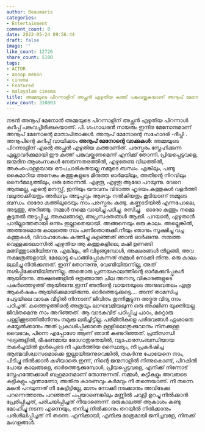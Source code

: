 ```yaml
---
author: Beaumaris
categories:
- Entertainment
comment_count: 0
date: 2022-05-24 09:56:44
draft: false
image: ''
like_count: 12726
share_count: 5100
tags:
- ACTOR
- anoop menon
- cinema
- Featured
- malayalam cinema
title: അമ്മയുടെ പിറന്നാളിന് അച്ഛൻ എഴുതിയ കത്ത് പങ്കുവയ്ക്കുകയാണ് അനൂപ് മേനോൻ
view_count: 310803
---
```


നടൻ അനൂപ് മേനോൻ അമ്മയുടെ പിറന്നാളിന് അച്ഛൻ എഴുതിയ പിറന്നാൾ കുറിപ്പ് പങ്കുവച്ചിരിക്കുകയാണ്. പി. ഗംഗാധരൻ നായരും ഇന്ദിര മേനോനുമാണ് അനൂപ് മേനോന്റെ മാതാപിതാക്കൾ. അനൂപ് മേനോന്റെ സഹോദരി -ദീപ്തി . അനൂപിന്റെ കുറിപ്പ് വായിക്കാം **അനൂപ് മേനോന്റെ വാക്കുകൾ:** അമ്മയുടെ പിറന്നാളിന് എന്റെ അച്ഛൻ എഴുതിയ കത്താണിത്. പരസ്പരം സ്നേഹിക്കുന്ന എല്ലാവർക്കുമായി ഈ കത്ത് പങ്കുവയ്ക്കണമെന്ന് എനിക്ക് തോന്നി. പ്രിയപ്പെട്ടവളെ, ജന്മദിന ആശംസകൾ നേരുന്നതരത്തിൽ, എഴുതേണ്ട വിധത്തിൽ, അകംപൊള്ളയായ ഔപചാരികതയല്ല നമ്മുടെ ബന്ധം. എങ്കിലും, പണ്ടു കൈമാറിയ അനേകം കത്തുകളുടെ മിനുത്ത ഓർമയിലും, അതിന്റെ നിറവിലും നൈർമല്യത്തിലും, ഒരു തോന്നൽ. എഴുതൂ, എഴുതൂ ആരോ പറയുന്നു. വേറെ ആരുമല്ല, എന്റെ മനസ്സ്, ഇനിയും യൗവനം വിടാത്ത ഹൃദയം.കത്തുകൾ വളർത്തി വലുതാക്കിയതും അർഥവും അടുപ്പവും ആഴവും നൽകിയതും കൂടിയാണ് നമ്മുടെ ബന്ധം. ഓരോ കത്തിലൂടെയും നാം പരസ്പരം കണ്ടു. കണ്ണാടിയിൽ എന്നപോലെ, അടുത്തു, അറിഞ്ഞു. നമ്മൾ നമ്മെ വായിച്ചു പഠിച്ചു. രസിച്ചു. &nbsp; ഓരോ കത്തും നമ്മെ കൂടുതൽ അടുപ്പിച്ചു, അകലങ്ങളെ, അപ്രസക്തങ്ങൾ ആക്കി. പറയാൻ, എഴുതാൻ പാടില്ലാത്തതായി ഒന്നും ഇല്ലാതെയായി. അങ്ങനെയും ഒരു കാലം. അല്ലെങ്കിൽ, അത്തരമൊരു കാലത്തെ നാം പണിതൊരുക്കി.നീയും ഞാനും സൂക്ഷിച്ചു വച്ച കത്തുകൾ, വിവാഹശേഷം കത്തിച്ചു കളഞ്ഞത് ഞാൻ ഓർക്കുന്നു. നനുത്ത വെള്ളക്കടലാസിൽ എഴുതിയ ആ കത്തുകളിലെ, മഷി ഉണങ്ങി മങ്ങിത്തുടങ്ങിയിരുന്നു. എങ്കിലും, തീ വിഴുങ്ങുമ്പോൾ, അക്ഷരങ്ങൾ തിളങ്ങി, അവ നക്ഷത്രങ്ങളായി, മേലോട്ടു പൊങ്ങിപ്പോകുന്നത് നമ്മൾ നോക്കി നിന്നു. ഒരു കാലം ജ്വലിച്ചു നിൽക്കുന്നത്. ഇന്ന് തോന്നുന്നു, വേണ്ടിയിരുന്നില്ല, അത് നശിപ്പിക്കേണ്ടിയിരുന്നില്ല. അതൊരു പ്രണയകാലത്തിന്റെ ഓർമക്കുറിപ്പുകൾ ആയിരുന്നു. അക്ഷരങ്ങളിൽ ഒതുങ്ങാത്ത ചില അനന്യ വികാരങ്ങളുടെ പകർത്തെഴുത്ത് ആയിരുന്നു.ഇന്ന് അതിന്റെ വായനയുടെ അനുഭവതലം എത്ര ആകർഷകം ആയിരിക്കുമായിരുന്നു. ഓർത്തെടുക്കട്ടെ.... അന്ന് താമസിച്ച പേട്ടയിലെ വാടക വീട്ടിൽ നിന്നാണ് ജീവിതം തുന്നികൂട്ടുന്ന അദ്ഭുത വിദ്യ നാം പഠിച്ചത്. കത്തെഴുത്തിന്റെ അത്രയും ലാഘവമിയലുന്ന ഒരു അക്ഷീണ യുക്തിയല്ല ജീവിതമെന്നു നാം അറിഞ്ഞത്. ആ വാടകവീട് പഠിപ്പിച്ച പാഠം, മറ്റൊരു പള്ളിക്കൂടത്തിൽനിന്നും നമുക്കു ലഭിച്ചിട്ടില്ല. പരിമിതികളെ പരിഭവങ്ങൾ ഏശാതെ കയ്യേൽക്കാനും അത് പ്രകാശിപ്പിക്കാതെ ഉള്ളിലൊതുക്കുവാനും നിനക്കുള്ള വൈഭവം, പിന്നെ എപ്പോഴോ ആണ് ഞാൻ കണ്ടറിഞ്ഞത്. പ്രതിസന്ധി ഘട്ടങ്ങളിൽ, ഭീഷണമായ രോഗാതുരതയിൽ, വ്യാപാരസംബന്ധിയായ തകർച്ചയിൽ ഉൾപ്പെടെ നീ പുലർത്തിയ സ്ഥൈര്യം, നീ പ്രകർഷിച്ച ആത്മവിശ്വാസമൊക്കെ ഇല്ലായിരുന്നുവെങ്കിൽ, തകർന്നു പോയേനെ നാം, പിടിച്ചു നിൽക്കാൻ കഴിയാതെ.ഇന്ന്, നിന്റെ ജന്മനാളിൽ നിന്നുകൊണ്ട്, പിറകിൽ പോയ കാലങ്ങളെ, ഓർത്തെടുക്കുമ്പോൾ, പ്രിയപ്പെട്ടവളെ, എനിക്ക് നിന്നോട് സ്നേഹത്തേക്കാൾ ബഹുമാനമാണ് തോന്നുന്നത്. നമ്മൾ, കുട്ടികളും അവരുടെ കുട്ടികളും എന്താണോ, അതിനു കാരണവും കർമവും നീ തന്നെയാണ്. നീ തന്നെ. മകൻ പറയുന്നത് നീ കേട്ടിട്ടില്ലേ, മാനം നോക്കി നടക്കാനും അവിടേക്കു പറന്നെത്താനും പറഞ്ഞത് പപ്പയാണെങ്കിലും മണ്ണിൽ ചവുട്ടി ഉറച്ചു നിൽക്കാൻ പ്രേരിപ്പിച്ചത്, പരിചയിപ്പിച്ചത് നീയാണെന്ന്. ഒരുകാലത്ത് ആകാശം കണ്ടു മോഹിച്ചു നടന്ന എന്നെയും, തനിച്ചു നിൽക്കാനും തറയിൽ നിൽക്കാനും പരിശീലിപ്പിച്ചത് നീ തന്നെ. എനിക്കായി, എനിക്കു മാത്രമായി ജനിച്ചവളേ, നിനക്ക് മംഗളങ്ങൾ. &nbsp;